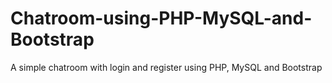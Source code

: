 # Chatroom-using-PHP-MySQL-and-Bootstrap
A simple chatroom with login and register using PHP, MySQL and Bootstrap
